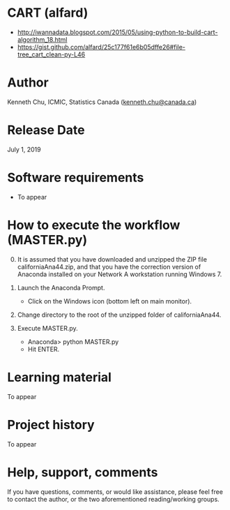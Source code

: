 
CART (alfard)
===============
- http://iwannadata.blogspot.com/2015/05/using-python-to-build-cart-algorithm_18.html
- https://gist.github.com/alfard/25c177f61e6b05dffe26#file-tree_cart_clean-py-L46

Author
======
Kenneth Chu, ICMIC, Statistics Canada (kenneth.chu@canada.ca)

Release Date
=============
July 1, 2019

Software requirements
=====================
-  To appear

How to execute the workflow (MASTER.py)
=======================================
0)  It is assumed that you have downloaded and unzipped the ZIP file californiaAna44.zip, and
    that you have the correction version of Anaconda installed on your Network A workstation
    running Windows 7.

1)  Launch the Anaconda Prompt.
    -  Click on the Windows icon (bottom left on main monitor).

2)  Change directory to the root of the unzipped folder of californiaAna44.

3)  Execute MASTER.py.
    -  Anaconda> python MASTER.py
    -  Hit ENTER.

Learning material
=================
To appear

Project history
===============
To appear

Help, support, comments
=======================
If you have questions, comments, or would like assistance, please feel free to contact the author,
or the two aforementioned reading/working groups.

